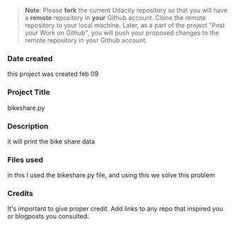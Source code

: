 >**Note**: Please **fork** the current Udacity repository so that you will have a **remote** repository in **your** Github account. Clone the remote repository to your local machine. Later, as a part of the project "Post your Work on Github", you will push your proposed changes to the remote repository in your Github account.

### Date created
this project was created feb 09

### Project Title
bikeshare.py

### Description
it will print the bike share data 

### Files used
in this I used the bikeshare.py file, and using this we solve this problem

### Credits
It's important to give proper credit. Add links to any repo that inspired you or blogposts you consulted.

